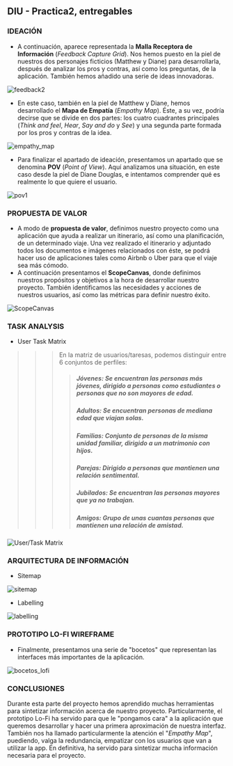 
## DIU - Practica2, entregables

### IDEACIÓN 

* A continuación, aparece representada la **Malla Receptora de Información** (*Feedback Capture Grid*). Nos hemos puesto en la piel de nuestros dos personajes ficticios (Matthew y Diane) para desarrollarla, después de analizar los pros y contras, así como los preguntas, de la aplicación. También hemos añadido una serie de ideas innovadoras.

![feedback2](https://user-images.githubusercontent.com/75760642/115245717-87415600-a125-11eb-9033-eb2332d98eeb.PNG)


* En este caso, también en la piel de Matthew y Diane, hemos desarrollado el **Mapa de Empatía** (*Empathy Map*). Éste, a su vez, podría decirse que se divide en dos partes: los cuatro cuadrantes principales (*Think and feel*, *Hear*, *Say and do* y *See*) y una segunda parte formada por los pros y contras de la idea.

![empathy_map](https://user-images.githubusercontent.com/75760642/115119291-eaa57980-9fa7-11eb-8ddf-97859b26d308.PNG)

* Para finalizar el apartado de ideación, presentamos un apartado que se denomina **POV** (*Point of View*). Aquí analizamos una situación, en este caso desde la piel de Diane Douglas, e intentamos comprender qué es realmente lo que quiere el usuario.

![pov1](https://user-images.githubusercontent.com/75760642/115119303-f729d200-9fa7-11eb-9eb7-647225149615.jpg)

### PROPUESTA DE VALOR

* A modo de **propuesta de valor**, definimos nuestro proyecto como una aplicación que ayuda a realizar un itinerario, así como una planificación, de un determinado viaje. Una vez realizado el itinerario y adjuntado todos los documentos e imágenes relacionados con éste, se podrá hacer uso de aplicaciones tales como Airbnb o Uber para que el viaje sea más cómodo.
* A continuación presentamos el **ScopeCanvas**, donde definimos nuestros propósitos y objetivos a la hora de desarrollar nuestro proyecto. También identificamos las necesidades y acciones de nuestros usuarios, así como las métricas para definir nuestro éxito.

![ScopeCanvas](https://user-images.githubusercontent.com/75760642/115152910-851ebf00-a073-11eb-80a6-32b22511ba6c.PNG)


### TASK ANALYSIS

* User Task Matrix 

>>> En la matriz de usuarios/taresas, podemos distinguir entre 6 conjuntos de perfiles:
>>>> ##### Jóvenes: Se encuentran las personas más jóvenes, dirigido a personas como estudiantes o personas que no son mayores de edad.
>>>> ##### Adultos: Se encuentran personas de mediana edad que viajan solas.
>>>> ##### Familias: Conjunto de personas de la misma unidad familiar, dirigido a un matrimonio con hijos.
>>>> ##### Parejas: Dirigido a personas que mantienen una relación sentimental.
>>>> ##### Jubilados: Se encuentran las personas mayores que ya no trabajan.
>>>> ##### Amigos: Grupo de unas cuantas personas que mantienen una relación de amistad.


![User/Task Matrix](https://user-images.githubusercontent.com/62752334/115237925-683ec600-a11d-11eb-982d-3695eeabcfff.png)






### ARQUITECTURA DE INFORMACIÓN

* Sitemap 

![sitemap](https://user-images.githubusercontent.com/62752334/115236261-6ffd6b00-a11b-11eb-8c38-3ff98c945cac.png)


* Labelling 

![labelling](https://user-images.githubusercontent.com/62752334/115236864-2cefc780-a11c-11eb-9042-5c7f8d8558a8.png)



### PROTOTIPO LO-FI WIREFRAME

* Finalmente, presentamos una serie de "bocetos" que representan las interfaces más importantes de la aplicación.

![bocetos_lofi](https://user-images.githubusercontent.com/75760642/115152915-8ea82700-a073-11eb-92ea-16f400878fab.png)


### CONCLUSIONES

Durante esta parte del proyecto hemos aprendido muchas herramientas para sintetizar información acerca de nuestro proyecto. Particularmente, el prototipo Lo-Fi ha servido para que le "pongamos cara" a la aplicación que queremos desarrollar y hacer una primera aproximación de nuestra interfaz. También nos ha llamado particularmente la atención el "*Empathy Map*", puediendo, valga la redundancia, empatizar con los usuarios que van a utilizar la app. En definitiva, ha servido para sintetizar mucha información necesaria para el proyecto.
